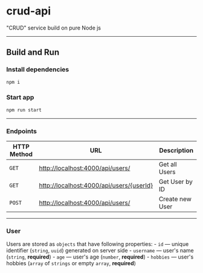 # crud-api
"CRUD" service build on pure Node js

---

## Build and Run

### Install dependencies

```bash
npm i
```

### Start app

```bash
npm run start
```

---

### Endpoints

|HTTP Method|URL|Description|
|---|---|---|
|`GET`|<http://localhost:4000/api/users/> | Get all Users |
|`GET`|<http://localhost:4000/api/users/{userId}> | Get User by ID |
|`POST`|<http://localhost:4000/api/users/> | Create new User |

---

### User

Users are stored as `objects` that have following properties:
    - `id` — unique identifier (`string`, `uuid`) generated on server side
    - `username` — user's name (`string`, **required**)
    - `age` — user's age (`number`, **required**)
    - `hobbies` — user's hobbies (`array` of `strings` or empty `array`, **required**)
